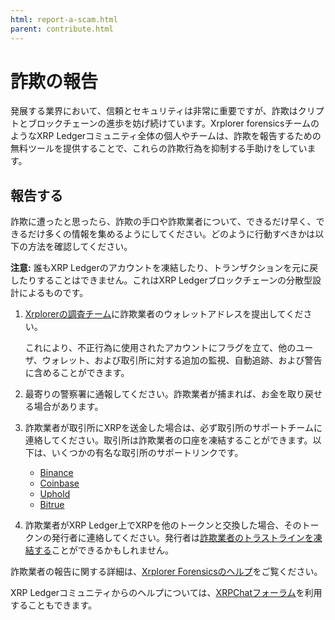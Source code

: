 ```yaml
---
html: report-a-scam.html
parent: contribute.html
---
```

# 詐欺の報告

発展する業界において、信頼とセキュリティは非常に重要ですが、詐欺はクリプトとブロックチェーンの進歩を妨げ続けています。Xrplorer forensicsチームのようなXRP Ledgerコミュニティ全体の個人やチームは、詐欺を報告するための無料ツールを提供することで、これらの詐欺行為を抑制する手助けをしています。

## 報告する
詐欺に遭ったと思ったら、詐欺の手口や詐欺業者について、できるだけ早く、できるだけ多くの情報を集めるようにしてください。どのように行動すべきかは以下の方法を確認してください。

**注意:** 誰もXRP Ledgerのアカウントを凍結したり、トランザクションを元に戻したりすることはできません。これはXRP Ledgerブロックチェーンの分散型設計によるものです。

1. [Xrplorerの調査チーム](https://xrplorer.com/forensics/submit)に詐欺業者のウォレットアドレスを提出してください。

     これにより、不正行為に使用されたアカウントにフラグを立て、他のユーザ、ウォレット、および取引所に対する追加の監視、自動追跡、および警告に含めることができます。

2. 最寄りの警察署に通報してください。詐欺業者が捕まれば、お金を取り戻せる場合があります。

3. 詐欺業者が取引所にXRPを送金した場合は、必ず取引所のサポートチームに連絡してください。取引所は詐欺業者の口座を凍結することができます。以下は、いくつかの有名な取引所のサポートリンクです。

    - [Binance](https://www.binance.com/en/support)
    - [Coinbase](https://help.coinbase.com/)
    - [Uphold](https://support.uphold.com/hc/en-us/requests/new)
    - [Bitrue](https://www.bitrue.com/exchange-web/footer/contactus.html)

4. 詐欺業者がXRP Ledger上でXRPを他のトークンと交換した場合、そのトークンの発行者に連絡してください。発行者は[詐欺業者のトラストラインを凍結する](../tutorials/use-tokens/freeze-a-trust-line.md)ことができるかもしれません。

詐欺業者の報告に関する詳細は、[Xrplorer Forensicsのヘルプ](https://xrplorer.com/forensics/help)をご覧ください。

XRP Ledgerコミュニティからのヘルプについては、[XRPChatフォーラム](https://xrpchat.com)を利用することもできます。
